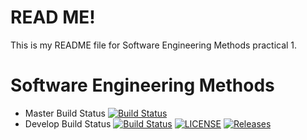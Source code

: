 <h1>READ ME!</h1> 
This is my README file for Software Engineering Methods practical 1.

# Software Engineering Methods
- Master Build Status [![Build Status](https://travis-ci.org/struanxyz/sem.svg?branch=master)](https://travis-ci.org/struanxyz/sem)
- Develop Build Status [![Build Status](https://travis-ci.org/struanxyz/sem.svg?branch=develop)](https://travis-ci.org/struanxyz/sem)
[![LICENSE](https://img.shields.io/github/license/struanxyz/sem.svg?style=flat-square)](https://github.com/struanxyz/sem/blob/master/LICENSE)
[![Releases](https://img.shields.io/github/release/struanxyz/sem/all.svg?style=flat-square)](https://github.com/struanxyz/sem/releases)
